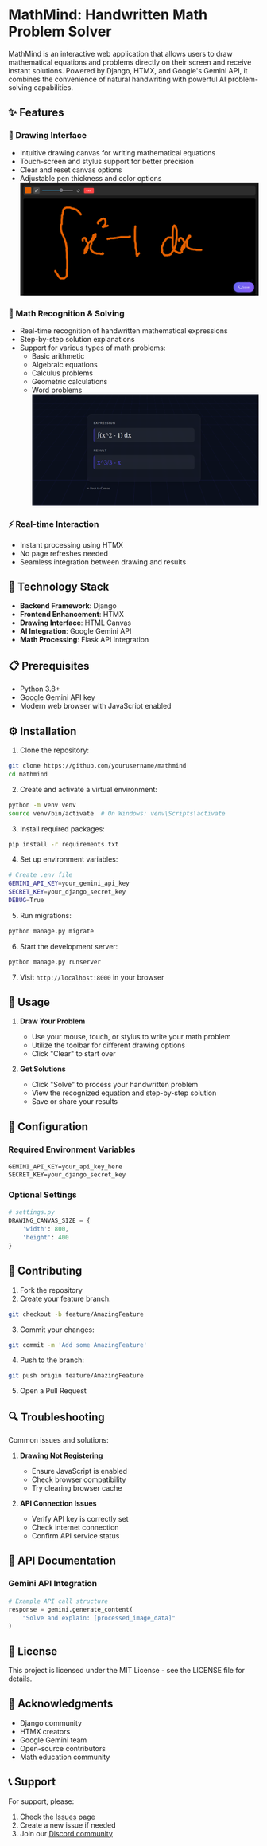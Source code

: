 # MathMind: Handwritten Math Problem Solver

MathMind is an interactive web application that allows users to draw mathematical equations and problems directly on their screen and receive instant solutions. Powered by Django, HTMX, and Google's Gemini API, it combines the convenience of natural handwriting with powerful AI problem-solving capabilities.

## ✨ Features

### 📝 Drawing Interface
- Intuitive drawing canvas for writing mathematical equations
- Touch-screen and stylus support for better precision
- Clear and reset canvas options
- Adjustable pen thickness and color options
![Learning Progress Page](./math1.png)

### 🧮 Math Recognition & Solving
- Real-time recognition of handwritten mathematical expressions
- Step-by-step solution explanations
- Support for various types of math problems:
  - Basic arithmetic
  - Algebraic equations
  - Calculus problems
  - Geometric calculations
  - Word problems
  ![Learning Progress Page](./math2.png)

### ⚡ Real-time Interaction
- Instant processing using HTMX
- No page refreshes needed
- Seamless integration between drawing and results

## 🚀 Technology Stack

- **Backend Framework**: Django
- **Frontend Enhancement**: HTMX
- **Drawing Interface**: HTML Canvas
- **AI Integration**: Google Gemini API
- **Math Processing**: Flask API Integration

## 📋 Prerequisites

- Python 3.8+
- Google Gemini API key
- Modern web browser with JavaScript enabled

## ⚙️ Installation

1. Clone the repository:
```bash
git clone https://github.com/yourusername/mathmind
cd mathmind
```

2. Create and activate a virtual environment:
```bash
python -m venv venv
source venv/bin/activate  # On Windows: venv\Scripts\activate
```

3. Install required packages:
```bash
pip install -r requirements.txt
```

4. Set up environment variables:
```bash
# Create .env file
GEMINI_API_KEY=your_gemini_api_key
SECRET_KEY=your_django_secret_key
DEBUG=True
```

5. Run migrations:
```bash
python manage.py migrate
```

6. Start the development server:
```bash
python manage.py runserver
```

7. Visit `http://localhost:8000` in your browser

## 🎯 Usage

1. **Draw Your Problem**
   - Use your mouse, touch, or stylus to write your math problem
   - Utilize the toolbar for different drawing options
   - Click "Clear" to start over

2. **Get Solutions**
   - Click "Solve" to process your handwritten problem
   - View the recognized equation and step-by-step solution
   - Save or share your results

## 🔧 Configuration

### Required Environment Variables
```
GEMINI_API_KEY=your_api_key_here
SECRET_KEY=your_django_secret_key
```

### Optional Settings
```python
# settings.py
DRAWING_CANVAS_SIZE = {
    'width': 800,
    'height': 400
}
```

## 🤝 Contributing

1. Fork the repository
2. Create your feature branch:
```bash
git checkout -b feature/AmazingFeature
```
3. Commit your changes:
```bash
git commit -m 'Add some AmazingFeature'
```
4. Push to the branch:
```bash
git push origin feature/AmazingFeature
```
5. Open a Pull Request

## 🔍 Troubleshooting

Common issues and solutions:

1. **Drawing Not Registering**
   - Ensure JavaScript is enabled
   - Check browser compatibility
   - Try clearing browser cache

2. **API Connection Issues**
   - Verify API key is correctly set
   - Check internet connection
   - Confirm API service status

## 📘 API Documentation

### Gemini API Integration
```python
# Example API call structure
response = gemini.generate_content(
    "Solve and explain: [processed_image_data]"
)
```

## 📜 License

This project is licensed under the MIT License - see the LICENSE file for details.

## 🙏 Acknowledgments

- Django community
- HTMX creators
- Google Gemini team
- Open-source contributors
- Math education community

## 📞 Support

For support, please:
1. Check the [Issues](https://github.com/yourusername/mathmind/issues) page
2. Create a new issue if needed
3. Join our [Discord community](your-discord-link)

